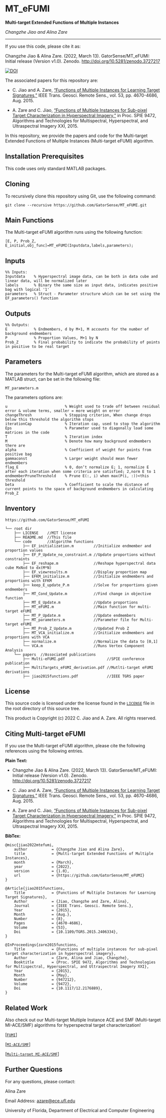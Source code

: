 # MT_eFUMI
**Multi-target Extended Functions of Multiple Instances**

_Changzhe Jiao and Alina Zare_

___

If you use this code, please cite it as:

Changzhe Jiao & Alina Zare. (2022, March 13). GatorSense/MT_eFUMI: Initial release (Version v1.0). Zenodo. http://doi.org/10.5281/zenodo.3727217 

[![DOI](https://zenodo.org/badge/126838417.svg)](https://zenodo.org/badge/latestdoi/126838417)

The associated papers for this repository are: 

- C. Jiao and A. Zare, [“Functions of Multiple Instances for Learning Target Signatures,”](https://faculty.eng.ufl.edu/machine-learning/2015/08/jiao2015functions/) IEEE Trans. Geosci. Remote Sens., vol. 53, pp. 4670-4686, Aug. 2015.

- A. Zare and C. Jiao, [“Functions of Multiple Instances for Sub-pixel Target Characterization in Hyperspectral Imagery,”](https://faculty.eng.ufl.edu/machine-learning/2015/05/zare2015functions/) in Proc. SPIE 9472, Algorithms and Technologies for Multispectral, Hyperspectral, and Ultraspectral Imagery XXI, 2015.

In this repository, we provide the papers and code for the Multi-target Extended Functions of Multiple Instances (Multi-target eFUMI) algorithm.

## Installation Prerequisites

This code uses only standard MATLAB packages.

## Cloning

To recursively clone this repository using Git, use the following command:

```
git clone --recursive https://github.com/GatorSense/MT_eFUMI.git
```

## Main Functions

The Multi-target eFUMI algorithm runs using the following function:

```[E, P, Prob_Z, E_initial,obj_func]=MT_eFUMI(Inputdata,labels,parameters);```


## Inputs

```
%% Inputs:
Inputdata    % Hyperspectral image data, can be both in data cube and linear data, will be normalized later
labels       % Binary the same size as input data, indicates positive bag with logical '1'
parameters   % Struct - Parameter structure which can be set using the EF_parameters() function
```

## Outputs
```
%% Outputs:
E            % Endmembers, d by M+1, M accounts for the number of background endmembers
P            % Proportion Values, M+1 by N
Prob_Z       % Final probability to indicate the probability of points in positive to be real target 
```

## Parameters
The parameters for the Multi-target eFUMI algorithm, which are stored as a MATLAB struct, can be set in the following file:

```MT_parameters.m```

The parameters options are:
```
u                          % Weight used to trade off between residual error & volume terms, smaller = more weight on error
changeThresh               % Stopping criterion, When change drops below this threshold the algorithm stops
iterationCap               % Iteration cap, used to stop the algorithm
Eps                        % Parameter used to diagonally load some matrices in the code
T                          % Iteration index
M                          % Denote how many background endmembers there are
alpha                      % Coefficient of weight for points from positive bag
gammaconst                 % Larger weight should mean fewer endmembers
flag_E                     % 0, don’t normalize E; 1, normalize E after each iteration when some criteria are satisfied; 2,norm E to 1
endmemberPruneThreshold    % Prune E(:, i) when max(P(i, :))<this threshold
beta                       % Coefficient to scale the distance of current points to the space of background endmembers in calculating Prob_Z 
```

## Inventory

```
https://github.com/GatorSense/MT_eFUMI

└── root dir
    ├── LICENSE    //MIT license
    ├── README.md  //This file
    └── code       //Algorithm functions
        ├── EF_initialization.m         //Initialize endmember and proportion values
        ├── EF_P_Update_no_constraint.m //Update proportions without constraints
        ├── EF_reshape.m                //Reshape hyperspectral data cube MxNxd to dx(M*N)
        ├── EF_viewresults.m            //Display proportion map
        ├── EFKM_initialize.m           //Initialize endmembers and proportions with EFKM
        ├── keep_E_update_P.m           //Solve for proportions given endmembers
        ├── MT_Cond_Update.m            //Find change in objective function
        ├── MT_E_Update.m               //Update proportions
        ├── MT_eFUMI.m                  //Main function for multi-target eFUMI
        ├── MT_P_Update.m               //Update endmembers
        ├── MT_parameters.m             //Parameter file for Multi-target eFUMI
        ├── MT_Prob_Z_Update.m          //Updated Prob Z
        ├── MT_VCA_initialize.m         //Initialize endmembers and proportions with VCA
        ├── normalize.m                 //Normalize the data to [0,1]
        └── VCA.m                       //Runs Vertex Component Analysis
    └── papers  //Associated publications
        ├── Multi-eFUMI.pdf                   //SPIE conference publication
        ├── MultiTargets_eFUMI_derivation.pdf //Mutlti-target eFUMI derivations
        ├── jiao2015functions.pdf             //IEEE TGRS paper
```



## License

This source code is licensed under the license found in the [`LICENSE`](LICENSE) file in the root directory of this source tree.

This product is Copyright (c) 2022 C. Jiao and A. Zare. All rights reserved.

## Citing Multi-target eFUMI

If you use the Multi-target eFUMI algorithm, please cite the following references using the following entries.

__Plain Text:__

- Changzhe Jiao & Alina Zare. (2022, March 13). GatorSense/MT_eFUMI: Initial release (Version v1.0). Zenodo. http://doi.org/10.5281/zenodo.3727217 

- C. Jiao and A. Zare, [“Functions of Multiple Instances for Learning Target Signatures,”](https://faculty.eng.ufl.edu/machine-learning/2015/08/jiao2015functions/) IEEE Trans. Geosci. Remote Sens., vol. 53, pp. 4670-4686, Aug. 2015.

- A. Zare and C. Jiao, [“Functions of Multiple Instances for Sub-pixel Target Characterization in Hyperspectral Imagery,”](https://faculty.eng.ufl.edu/machine-learning/2015/05/zare2015functions/) in Proc. SPIE 9472, Algorithms and Technologies for Multispectral, Hyperspectral, and Ultraspectral Imagery XXI, 2015.

__BibTex:__

```
@misc{jiao2022mtefumi,
    author           = {Changzhe Jiao and Alina Zare},
    title            = {Multi-target Extended Functions of Multiple Instances},
    month            = {March},
    year             = {2022},
    version          = {1.0},
    url              = {https://github.com/GatorSense/MT_eFUMI}
}
```
```
@Article{jiao2015functions,
    Title            = {Functions of Multiple Instances for Learning Target Signatures},
    Author           = {Jiao, Changzhe and Zare, Alina},
    Journal          = {IEEE Trans. Geosci. Remote Sens.},
    Year             = {2015},
    Month            = {Aug.},
    Number           = {8},
    Pages            = {4670-4686},
    Volume           = {53},
    Doi              = {10.1109/TGRS.2015.2406334},
}
```
```
@InProceedings{zare2015functions,
    Title            = {Functions of multiple instances for sub-pixel target characterization in hyperspectral imagery},
    Author           = {Zare, Alina and Jiao, Changzhe},
    Booktitle        = {Proc. SPIE 9472, Algorithms and Technologies for Multispectral, Hyperspectral, and Ultraspectral Imagery XXI},
    Year             = {2015},
    Month            = {May},
    Number           = {947212},
    Volume           = {9472},
    Doi              = {10.1117/12.2176889},
}
```

## Related Work

Also check out our Multi-target Multiple Instance ACE and SMF (Multi-target MI-ACE/SMF) algorithms for hyperspectral target characterization!

[[`FUMI`](https://github.com/GatorSense/FUMI)]

[[`MI-ACE/SMF`](https://github.com/GatorSense/MIACE)]

[[`Multi-target MI-ACE/SMF`](https://github.com/GatorSense/Multi-Target-MI-ACE_SMF)]

## Further Questions

For any questions, please contact:

Alina Zare

Email Address: azare@ece.ufl.edu

University of Florida, Department of Electrical and Computer Engineering



